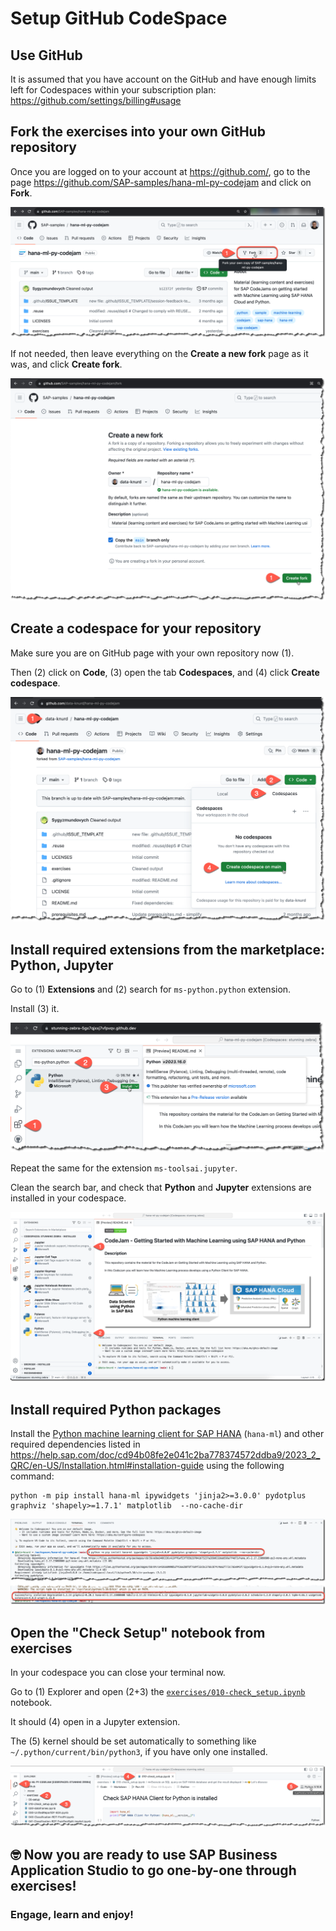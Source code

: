# Setup GitHub CodeSpace

## Use GitHub
It is assumed that you have account on the GitHub and have enough limits left for Codespaces within your subscription plan: https://github.com/settings/billing#usage

## Fork the exercises into your own GitHub repository

Once you are logged on to your account at https://github.com/, go to the page https://github.com/SAP-samples/hana-ml-py-codejam and click on **Fork**.

![Fork the repo](img/ghsetup0020.png)

If not needed, then leave everything on the **Create a new fork** page as it was, and click **Create fork**.

![Create fork page](img/ghsetup0030.png)

## Create a codespace for your repository

Make sure you are on GitHub page with your own repository now (1).

Then (2) click on **Code**, (3) open the tab **Codespaces**, and (4) click **Create codespace**.

![Create a codespace](img/ghsetup0040.png)

## Install required extensions from the marketplace: Python, Jupyter

Go to (1) **Extensions** and (2) search for `ms-python.python` extension.

Install (3) it.

![Install Python](img/ghsetup0060.png)

Repeat the same for the extension `ms-toolsai.jupyter`.

Clean the search bar, and check that **Python** and **Jupyter** extensions are installed in your codespace.

![Installed extensions](img/ghsetup0070.png)

## Install required Python packages

Install the [Python machine learning client for SAP HANA](https://pypi.org/project/hana-ml/) (`hana-ml`) and other required dependencies listed in https://help.sap.com/doc/cd94b08fe2e041c2ba778374572ddba9/2023_2_QRC/en-US/Installation.html#installation-guide using the following command:

```shell
python -m pip install hana-ml ipywidgets 'jinja2>=3.0.0' pydotplus graphviz 'shapely>=1.7.1' matplotlib  --no-cache-dir
```

![Install hana-ml and dependencies](img/ghsetup0080.png)

## Open the "Check Setup" notebook from exercises

In your codespace you can close your terminal now.

Go to (1) Explorer and open (2+3) the [`exercises/010-check_setup.ipynb`](../010-check_setup.ipynb) notebook. 

It should (4) open in a Jupyter extension.

The (5) kernel should be set automatically to something like `~/.python/current/bin/python3`, if you have only one installed.

![Ready to go!](img/ghsetup0090.png)

## 🤓 Now you are ready to use SAP Business Application Studio to go one-by-one through exercises! 

### Engage, learn and enjoy!